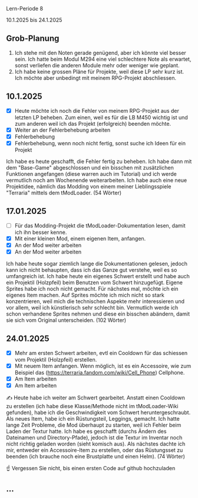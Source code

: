 Lern-Periode 8

10.1.2025 bis 24.1.2025

## Grob-Planung

1. Ich stehe mit den Noten gerade genügend, aber ich könnte viel besser sein. Ich hatte beim Modul M294 eine viel schlechtere Note als erwartet, sonst verliefen die anderen Module mehr oder weniger wie geplant.
2. Ich habe keine grossen Pläne für Projekte, weil diese LP sehr kurz ist. Ich möchte aber unbedingt mit meinem RPG-Projekt abschliessen.

## 10.1.2025

- [x] Heute möchte ich noch die Fehler von meinem RPG-Projekt aus der letzten LP beheben. Zum einen, weil es für die LB M450 wichtig ist und zum anderen weil ich das Projekt (erfolgreich) beenden möchte.
- [x] Weiter an der Fehlerbehebung arbeiten
- [x] Fehlerbehebung
- [x] Fehlerbehebung, wenn noch nicht fertig, sonst suche ich Ideen für ein Projekt

Ich habe es heute geschafft, die Fehler fertig zu beheben. Ich habe dann mit dem "Base-Game" abgeschlossen und ein bisschen mit zusätzlichen Funktionen angefangen (diese warren auch im Tutorial) und ich werde vermutlich noch am Wochenende weiterarbeiten. Ich habe auch eine neue Projektidee, nämlich das Modding von einem meiner Lieblingsspiele "Terraria" mittels dem tModLoader. (54 Wörter)


## 17.01.2025

- [ ] Für das Modding-Projekt die tModLoader-Dokumentation lesen, damit ich ihn besser kenne.
- [x] Mit einer kleinen Mod, einem eigenen Item, anfangen.
- [x] An der Mod weiter arbeiten
- [x] An der Mod weiter arbeiten

Ich habe heute sogar ziemlich lange die Dokumentationen gelesen, jedoch kann ich nicht behaupten, dass ich das Ganze gut verstehe, weil es so umfangreich ist. Ich habe heute ein eigenes Schwert erstellt und habe auch ein Projektil (Holzpfeil) beim Benutzen vom Schwert hinzugefügt. Eigene Sprites habe ich noch nicht gemacht. Für nächstes mal, möchte ich ein eigenes Item machen.
Auf Sprites möchte ich mich nicht so stark konzentrieren, weil mich die technischen Aspekte mehr interessieren und vor allem, weil ich künstlerisch sehr schlecht bin. Vermutlich werde ich schon verhandene Sprites nehmen und diese ein bisschen abändern, damit sie sich vom Original unterscheiden. (102 Wörter)

## 24.01.2025

- [x] Mehr am ersten Schwert arbeiten, evtl ein Cooldown für das schiessen vom Projektil (Holzpfeil) erstellen.
- [x] Mit neuem Item anfangen. Wenn möglich, ist es ein Accessoire, wie zum Beispiel das (https://terraria.fandom.com/wiki/Cell_Phone) Cellphone.
- [x] Am Item arbeiten
- [x] Am Item arbeiten

✍️ Heute habe ich weiter am Schwert gearbeitet. Anstatt einen Cooldown zu erstellen (ich habe diese Klasse/Methode nicht im tModLoader-Wiki gefunden), habe ich die Geschwindigkeit vom Schwert heruntergeschraubt.
Als neues Item, habe ich ein Rüstungsteil, Leggings, gemacht. Ich hatte lange Zeit Probleme, die Mod überhaupt zu starten, weil ich Fehler beim Laden der Textur hatte. Ich habe es geschafft (durchs Ändern des Dateinamen und Directory-Pfade), jedoch ist die Textur im Inventar noch nicht richtig geladen worden (sieht komisch aus). Als nächstes dachte ich mir, entweder ein Accessoire-Item zu erstellen, oder das Rüstungsset zu beenden (ich brauche noch eine Brustplatte und einen Helm).
(74 Wörter)

☝️ Vergessen Sie nicht, bis einen ersten Code auf github hochzuladen

## ...


